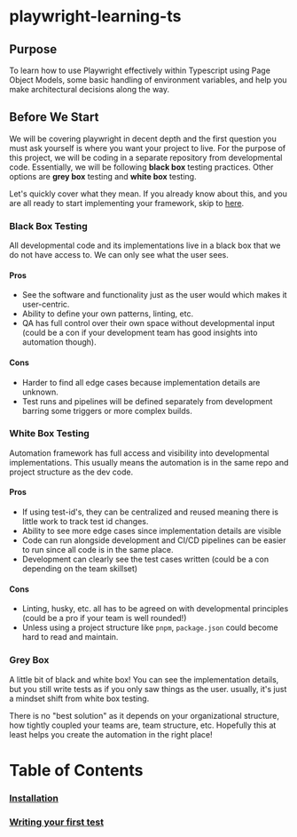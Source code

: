 # playwright-learning-ts
## Purpose
To learn how to use Playwright effectively within Typescript using Page Object Models, some basic handling of environment variables, and help you make architectural decisions along the way.
## Before We Start
We will be covering playwright in decent depth and the first question you must ask yourself is where you want your project to live. For the purpose of this project, we will be coding in a separate repository from developmental code.
Essentially, we will be following **black box** testing practices. Other options are **grey box** testing and **white box** testing.

Let's quickly cover what they mean. If you already know about this, and you are all ready to start implementing your framework, skip to [here](./Step-1/README.md).
### Black Box Testing
All developmental code and its implementations live in a black box that we do not have access to. We can only see what the user sees.
#### Pros
- See the software and functionality just as the user would which makes it user-centric.
- Ability to define your own patterns, linting, etc.
- QA has full control over their own space without developmental input (could be a con if your development team has good insights into automation though).
#### Cons
- Harder to find all edge cases because implementation details are unknown.
- Test runs and pipelines will be defined separately from development barring some triggers or more complex builds.
### White Box Testing
Automation framework has full access and visibility into developmental implementations. This usually means the automation is in the same repo and project structure as the dev code.
#### Pros
- If using test-id's, they can be centralized and reused meaning there is little work to track test id changes.
- Ability to see more edge cases since implementation details are visible
- Code can run alongside development and CI/CD pipelines can be easier to run since all code is in the same place.
- Development can clearly see the test cases written (could be a con depending on the team skillset)
#### Cons
- Linting, husky, etc. all has to be agreed on with developmental principles (could be a pro if your team is well rounded!)
- Unless using a project structure like `pnpm`, `package.json` could become hard to read and maintain.
### Grey Box
A little bit of black and white box! You can see the implementation details, but you still write tests as if you only saw things as the user. usually, it's just a mindset shift from white box testing.

There is no "best solution" as it depends on your organizational structure, how tightly coupled your teams are, team structure, etc. Hopefully this at least helps you create the automation in the right place!
# Table of Contents
### [Installation](./Step-1/README.md)
### [Writing your first test](./Step-2/README.md)